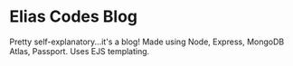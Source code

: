 # Elias Codes Blog

Pretty self-explanatory...it's a blog!  Made using Node, Express, MongoDB Atlas, Passport. Uses EJS templating.
